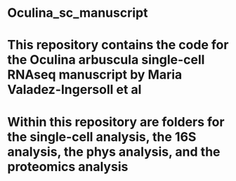 # Oculina_sc_manuscript

# This repository contains the code for the Oculina arbuscula single-cell RNAseq manuscript by Maria Valadez-Ingersoll et al
# Within this repository are folders for the single-cell analysis, the 16S analysis, the phys analysis, and the proteomics analysis